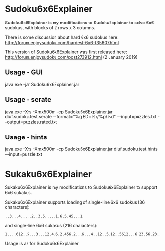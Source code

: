 # Sudoku6x6Explainer

Sudoku6x6Explainer is my modifications to SudokuExplainer to solve 6x6 sudokus, with blocks of 2 rows x 3 columns.

There is some discussion about hard 6x6 sudokus here: http://forum.enjoysudoku.com/hardest-6x6-t35607.html

This version of Sudoku6x6Explainer was first released here: http://forum.enjoysudoku.com/post273912.html (2 January 2019).

## Usage - GUI

  java.exe -jar Sudoku6x6Explainer.jar

## Usage - serate

 java.exe -Xrs -Xmx500m -cp Sudoku6x6Explainer.jar diuf.sudoku.test.serate --format="%g ED=%r/%p/%d" --input=puzzles.txt --output=puzzles.rated.txt

## Usage - hints

  java.exe -Xrs -Xmx500m -cp Sudoku6x6Explainer.jar diuf.sudoku.test.hints --input=puzzle.txt

# Sukaku6x6Explainer

Sukaku6x6Explainer is my modifications to Sudoku6x6Explainer to support 6x6 sukakus.

Sukaku6x6Explainer supports loading of single-line 6x6 sudokus (36 characters):
```
..3...4.....2..3.5.....1.6.5.45...1.
```

and single-line 6x6 sukakus (216 characters):
```
1....612..5...3...12.4.6.2.456.2...6...4..12..5.12..5612...6.23.56.23..6.2....1..4..1..4.6..3......4.6....5...3..6..345....456.2.4.6.2.4.61.....1.3........612........5..23......4......5..234...2.4...2...61......23..6
```

Usage is as for Sudoku6x6Explainer

